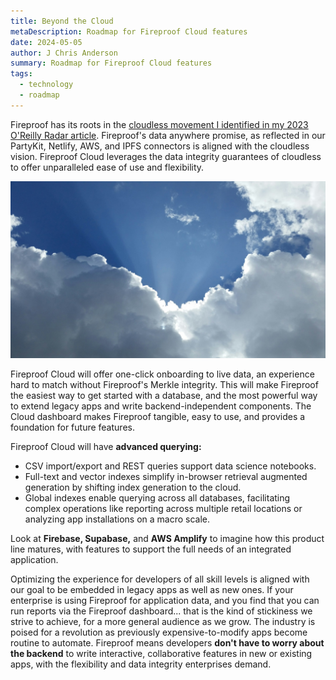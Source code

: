 ```yaml
---
title: Beyond the Cloud
metaDescription: Roadmap for Fireproof Cloud features
date: 2024-05-05
author: J Chris Anderson
summary: Roadmap for Fireproof Cloud features
tags:
  - technology
  - roadmap
---
```


Fireproof has its roots in the [cloudless movement I identified in my 2023 O'Reilly Radar article](https://www.oreilly.com/radar/the-paradigm-shift-to-cloudless-computing/). Fireproof's data anywhere promise, as reflected in our PartyKit, Netlify, AWS, and IPFS connectors is aligned with the cloudless vision. Fireproof Cloud leverages the data integrity guarantees of cloudless to offer unparalleled ease of use and flexibility.

![Clouds](/static/img/clouds.jpg)

Fireproof Cloud will offer one-click onboarding to live data, an experience hard to match without Fireproof's Merkle integrity. This will make Fireproof the easiest way to get started with a database, and the most powerful way to extend legacy apps and write backend-independent components. The Cloud dashboard makes Fireproof tangible, easy to use, and provides a foundation for future features.

Fireproof Cloud will have **advanced querying:** 

- CSV import/export and REST queries support data science notebooks. 
- Full-text and vector indexes simplify in-browser retrieval augmented generation by shifting index generation to the cloud. 
- Global indexes enable querying across all databases, facilitating complex operations like reporting across multiple retail locations or analyzing app installations on a macro scale.

Look at **Firebase, Supabase,** and **AWS Amplify** to imagine how this product line matures, with features to support the full needs of an integrated application.

Optimizing the experience for developers of all skill levels is aligned with our goal to be embedded in legacy apps as well as new ones. If your enterprise is using Fireproof for application data, and you find that you can run reports via the Fireproof dashboard... that is the kind of stickiness we strive to achieve, for a more general audience as we grow. The industry is poised for a revolution as previously expensive-to-modify apps become routine to automate. Fireproof means developers **don't have to worry about the backend** to write interactive, collaborative features in new or existing apps, with the flexibility and data integrity enterprises demand.
